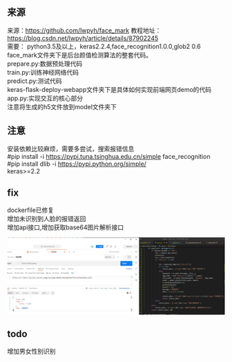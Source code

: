 ## 来源
来源：https://github.com/lwpyh/face_mark
教程地址：https://blog.csdn.net/lwpyh/article/details/87902245  
需要：
python3.5及以上，keras2.2.4,face_recognition1.0.0,glob2 0.6  
face_mark文件夹下是后台颜值检测算法的整套代码。  
prepare.py:数据预处理代码  
train.py:训练神经网络代码  
predict.py:测试代码  
keras-flask-deploy-webapp文件夹下是具体如何实现前端网页demo的代码  
app.py:实现交互的核心部分  
注意将生成的h5文件放到model文件夹下  

## 注意
安装依赖比较麻烦，需要多尝试，搜索报错信息  
#pip install -i https://pypi.tuna.tsinghua.edu.cn/simple face_recognition  
#pip install dlib -i https://pypi.python.org/simple/  
keras>=2.2  

## fix
dockerfile已修复  
增加未识别到人脸的报错返回  
增加api接口,增加获取base64图片解析接口

![效果图片](https://github.com/koala9527/face_rank/blob/main/%E5%BE%AE%E4%BF%A1%E6%88%AA%E5%9B%BE_20210808194904.png)  
## todo
增加男女性别识别  

